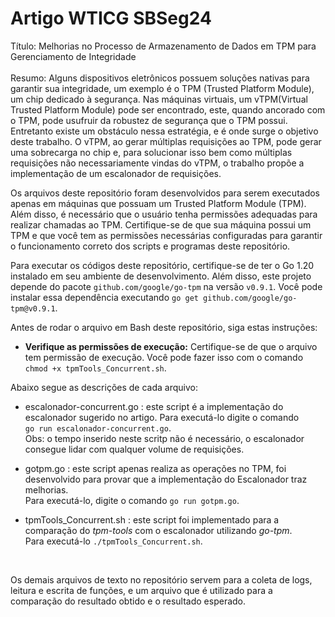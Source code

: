 # Artigo WTICG SBSeg24
Título: Melhorias no Processo de Armazenamento de Dados em TPM para Gerenciamento de Integridade <br>
<br>
Resumo: Alguns dispositivos eletrônicos possuem soluções nativas para garantir sua integridade, um exemplo é o TPM (Trusted Platform Module), um chip dedicado à segurança. Nas máquinas virtuais, um vTPM(Virtual Trusted Platform Module) pode ser encontrado, este, quando ancorado com o TPM, pode usufruir da robustez de segurança que o TPM possui. Entretanto existe um obstáculo nessa estratégia, e é onde surge o objetivo deste trabalho. O vTPM, ao gerar múltiplas requisições ao TPM, pode gerar uma sobrecarga no chip e, para solucionar isso bem como múltiplas requisições não necessariamente vindas do vTPM, o trabalho propõe a implementação de um escalonador de requisições.
<br>

Os arquivos deste repositório foram desenvolvidos para serem executados apenas em máquinas que possuam um Trusted Platform Module (TPM). Além disso, é necessário que o usuário tenha permissões adequadas para realizar chamadas ao TPM. Certifique-se de que sua máquina possui um TPM e que você tem as permissões necessárias configuradas para garantir o funcionamento correto dos scripts e programas deste repositório.


Para executar os códigos deste repositório, certifique-se de ter o Go 1.20 instalado em seu ambiente de desenvolvimento. Além disso, este projeto depende do pacote `github.com/google/go-tpm` na versão `v0.9.1`. Você pode instalar essa dependência executando `go get github.com/google/go-tpm@v0.9.1`.
<br>


Antes de rodar o arquivo em Bash deste repositório, siga estas instruções:
- **Verifique as permissões de execução:** Certifique-se de que o arquivo tem permissão de execução. Você pode fazer isso com o comando <br> `chmod +x tpmTools_Concurrent.sh`.


Abaixo segue as descrições de cada arquivo:

- escalonador-concurrent.go : este script é a implementação do escalonador sugerido no artigo. Para executá-lo digite o comando <br>  ```go run escalonador-concurrent.go```.<br>
   Obs: o tempo inserido neste scritp não é necessário, o escalonador consegue lidar com qualquer volume de requisições.
  
- gotpm.go : este script apenas realiza as operações no TPM, foi desenvolvido para provar que a implementação do Escalonador traz melhorias. <br> Para executá-lo, digite o comando ```go run gotpm.go```.
  
- tpmTools_Concurrent.sh : este script foi implementado para a comparação do _tpm-tools_ com o escalonador utilizando _go-tpm_. <br> Para executá-lo ```./tpmTools_Concurrent.sh```.
<br>

Os demais arquivos de texto no repositório servem para a coleta de logs, leitura e escrita de funções, e um arquivo que é utilizado para a comparação do resultado obtido e o resultado esperado.
